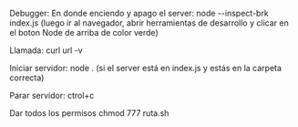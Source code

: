 Debugger:
En donde enciendo y apago el server:
node --inspect-brk index.js
(luego ir al navegador, abrir herramientas de desarrollo y clicar en el boton Node de arriba de color verde)

Llamada:
curl url -v <!-- -v para que te muestra la verborrea -->

Iniciar servidor:
node . (si el server está en index.js y estás en la carpeta correcta)

Parar servidor: ctrol+c

Dar todos los permisos
chmod 777 ruta.sh